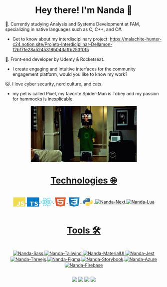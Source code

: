 <h1 align="center">Hey there! I'm Nanda 🖖</h1>

📖. Currently studying Analysis and Systems Development at FAM, specializing in native languages such as C, C++, and C#.

- Get to know about my interdisciplinary project: https://malachite-hunter-c24.notion.site/Projeto-Interdiciplinar-Dellamon-f2bf7fe28a5245318b043affb253f0f5

👾. Front-end developer by Udemy & Rocketseat.

- I create engaging and intuitive interfaces for the community engagement platform, would you like to know my work?

🐱. I love cyber security, nerd culture, and cats.

- my pet is called Pixel, my favorite Spider-Man is Tobey and my passion for hammocks is inexplicable.

<div align="center" style="display: flex; justify-content: center; gap: 1rem;">
  <a href="https://github.com/Mornieur">
  
  <!-- <img height="180em" src="https://github-readme-stats.vercel.app/api?username=Mornieur&show_icons=true&theme=synthwave&include_all_commits=true&count_private=true"/> -->
  <!-- <img height="180em" src="https://github-readme-stats.vercel.app/api/top-langs/?username=Mornieur&layout=compact&langs_count=7&theme=synthwave"/> -->
  <img height="180em" src="./assets/sheldon-robot.gif" alt="sheldon-robot"/>
</div>

  <h1 align="center">Technologies 🌐</h1>
   <div align="center" style="display: inline_block"><br>
  <img align="center" alt="Nanda-Js" height="30" width="40" src="https://raw.githubusercontent.com/devicons/devicon/master/icons/javascript/javascript-plain.svg">
  <img align="center" alt="Nanda-Ts" height="30" width="40" src="https://raw.githubusercontent.com/devicons/devicon/master/icons/typescript/typescript-plain.svg">
  <img align="center" alt="Nanda-React" height="30" width="40" src="https://raw.githubusercontent.com/devicons/devicon/master/icons/react/react-original.svg">
  <img align="center" alt="Nanda-HTML" height="30" width="40" src="https://raw.githubusercontent.com/devicons/devicon/master/icons/html5/html5-original.svg">
  <img align="center" alt="Nanda-CSS" height="30" width="40" src="https://raw.githubusercontent.com/devicons/devicon/master/icons/css3/css3-original.svg">
  <img align="center" alt="Nanda-Python" height="30" width="40" src="https://raw.githubusercontent.com/devicons/devicon/master/icons/python/python-original.svg">
  <img align="center" alt="Nanda-Next" height="30" width="40" src="https://cdn.jsdelivr.net/gh/devicons/devicon/icons/nextjs/nextjs-line.svg" />
  <img align="center" alt="Nanda-Lua" height="30" width="40" src="https://cdn.jsdelivr.net/gh/devicons/devicon/icons/lua/lua-original.svg" />
    <div align="center" style="display: inline_block"><br>
  
  <h1 align="center">Tools 🛠️</h1>
  <div align="center" style="display: inline_block"><br>
  <img align="center" alt="Nanda-Sass" height="30" width="40" src="https://cdn.jsdelivr.net/gh/devicons/devicon/icons/sass/sass-original.svg" />
  <img align="center" alt="Nanda-Tailwind" height="30" width="40" src="https://cdn.jsdelivr.net/gh/devicons/devicon/icons/tailwindcss/tailwindcss-plain.svg" />
  <img align="center" alt="Nanda-MaterialUI" height="30" width="40" src="https://cdn.jsdelivr.net/gh/devicons/devicon/icons/materialui/materialui-original.svg" />
  <img align="center" alt="Nanda-Jest" height="30" width="40" src="https://cdn.jsdelivr.net/gh/devicons/devicon/icons/jest/jest-plain.svg" />
  <img align="center" alt="Nanda-Threejs" height="30" width="40" src="https://cdn.jsdelivr.net/gh/devicons/devicon/icons/threejs/threejs-original.svg" />
  <img align="center" alt="Nanda-Figma" height="30" width="40" src="https://cdn.jsdelivr.net/gh/devicons/devicon/icons/figma/figma-original.svg" />
  <img align="center" alt="Nanda-Storybook" height="30" width="40"  src="https://cdn.jsdelivr.net/gh/devicons/devicon/icons/storybook/storybook-original.svg" />
  <img align="center" alt="Nanda-Azure" height="30" width="40" src="https://cdn.jsdelivr.net/gh/devicons/devicon/icons/azure/azure-original.svg" />
  <img align="center" alt="Nanda-Firebase" height="30" width="40" src="https://cdn.jsdelivr.net/gh/devicons/devicon/icons/firebase/firebase-plain.svg" />

##

  <div> 
  <a href="https://instagram.com/nandftz" target="_blank"><img src="https://img.shields.io/badge/-Instagram-%23E4405F?style=for-the-badge&logo=instagram&logoColor=white" target="_blank"></a>
 <a href="https://discord.gg/Nandinea#1852" target="_blank"><img src="https://img.shields.io/badge/Discord-7289DA?style=for-the-badge&logo=discord&logoColor=white" target="_blank"></a> 
  <a href = "mailto:mariafernanda-coro@hotmail.com"><img src="https://img.shields.io/badge/-Gmail-%23333?style=for-the-badge&logo=gmail&logoColor=white" target="_blank"></a>
  <a href="https://www.linkedin.com/in/maria-fernanda-feitoza-dos-santos-29490515a" target="_blank"><img src="https://img.shields.io/badge/-LinkedIn-%230077B5?style=for-the-badge&logo=linkedin&logoColor=white" target="_blank"></a>
